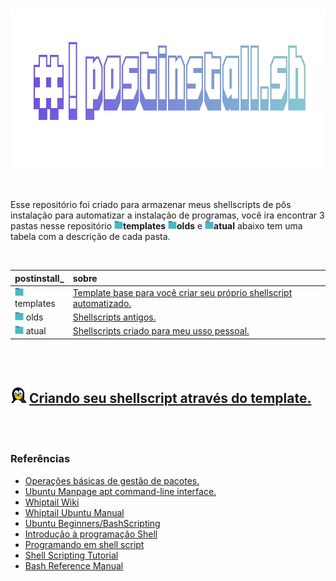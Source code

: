 <br>

<p align="center">
  <img width="922" height="257" src="assets/postinstall.png">
</p>

<br>

Esse repositório foi criado para armazenar meus shellscripts de pôs instalação para automatizar a instalação de programas, você ira encontrar 3 pastas nesse repositório <img width="14" height="" src="assets/icons/folder.png">**templates** <img width="14" height="" src="assets/icons/folder.png">**olds** e <img width="14" height="" src="assets/icons/folder.png">**atual** abaixo tem uma tabela com a descrição de cada pasta. 


<br>

postinstall_ | sobre
:------ | :------ 
 <img width="14" height="" src="assets/icons/folder.png">templates | [Template base para você criar seu próprio shellscript automatizado.](https://github.com/odiegoduarte/postinstall/blob/master/templates/templates-readme.md)
<img width="14" height="" src="assets/icons/folder.png"> olds | [Shellscripts antigos.](https://github.com/odiegoduarte/postinstall/blob/master/old/olds_sh.md)
 <img width="14" height="" src="assets/icons/folder.png"> atual |[Shellscripts criado para meu usso pessoal.](https://github.com/odiegoduarte/postinstall/blob/master/atual/atual_sh.md)


<br> <br>

## <img width="25" height="" src="/assets/icons/linux.png"> [Criando seu shellscript através do template.](https://github.com/odiegoduarte/postinstall/blob/master/templates/criando_seu_shellscript.md)

<br> <br>

### Referências

- [Operações básicas de gestão de pacotes.](https://www.debian.org/doc/manuals/debian-reference/ch02.pt.html#_basic_package_management_operations)
- [Ubuntu Manpage apt command-line interface.](https://manpages.ubuntu.com/manpages/focal/man8/apt.8.html)
- [Whiptail Wiki](https://en.wikibooks.org/wiki/Bash_Shell_Scripting/Whiptail)
- [Whiptail Ubuntu Manual](http://manpages.ubuntu.com/manpages/focal/man1/whiptail.1.html)
- [Ubuntu Beginners/BashScripting](https://help.ubuntu.com/community/Beginners/BashScripting)
- [Introdução à programação Shell](http://www.faqs.org/docs/air/tsshell.html)
- [Programando em shell script](http://www.devin.com.br/shell_script/)
- [Shell Scripting Tutorial](https://www.shellscript.sh/)
- [Bash Reference Manual](https://devdocs.io/bash/)

<br><br>